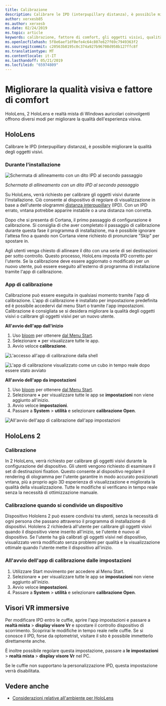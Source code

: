 ```yaml
---
title: Calibrazione
description: Calibrare le IPD (interpupillary distanza), è possibile migliorare la qualità degli oggetti visivi. Auricolari coinvolgenti di HoloLens e realtà mista di Windows offrono un modo per personalizzare IPD.
author: xerxesb85
ms.author: xerxesb
ms.date: 02/24/2019
ms.topic: article
keywords: calibrazione, fattore di comfort, gli oggetti visivi, qualità, ipd
ms.openlocfilehash: 5f8e6aef1df0efe4c64c807e627f69c7949363f2
ms.sourcegitcommit: c20563b8195c0c374a927b96708d958b127ffc8f
ms.translationtype: MT
ms.contentlocale: it-IT
ms.lasthandoff: 05/21/2019
ms.locfileid: "65974809"
---
```

# <a name="improve-visual-quality-and-comfort"></a>Migliorare la qualità visiva e fattore di comfort
HoloLens, 2 HoloLens e realtà mista di Windows auricolari coinvolgenti offrono diversi modi per migliorare la qualità dell'esperienza visiva. 

## <a name="hololens"></a>HoloLens

Calibrare le IPD (interpupillary distanza), è possibile migliorare la qualità degli oggetti visivi.

### <a name="during-setup"></a>Durante l'installazione

![Schermata di allineamento con un dito IPD al secondo passaggio](images/ipd-finger-alignment-300px.jpg)<br>

*Schermata di allineamento con un dito IPD al secondo passaggio*

Su HoloLens, verrà richiesto per calibrare gli oggetti visivi durante l'installazione. Ciò consente al dispositivo di regolare di visualizzazione in base a dell'utente ologrammi [distanza interpupillary](https://en.wikipedia.org/wiki/Interpupillary_distance) (IPD). Con un IPD errato, vntana potrebbe apparire instabile o a una distanza non corretta.

Dopo che si presenta di Cortana, il primo passaggio di configurazione è calibrazione. Si consiglia di che aver completato il passaggio di calibrazione durante questa fase il programma di installazione, ma è possibile ignorare l'attesa fino a quando non Cortana viene richiesto di pronunciare "Skip" per spostare in.

Agli utenti venga chiesto di allineare il dito con una serie di sei destinazioni per sotto controllo. Questo processo, HoloLens imposta IPD corretto per l'utente. Se la calibrazione deve essere aggiornato o modificato per un nuovo utente, può essere eseguito all'esterno di programma di installazione tramite l'app di calibrazione.

### <a name="calibration-app"></a>App di calibrazione

Calibrazione può essere eseguita in qualsiasi momento tramite l'app di calibrazione. L'app di calibrazione è installato per impostazione predefinita ed è possibile accedervi dal menu Start o tramite l'app impostazioni. Calibrazione è consigliata se si desidera migliorare la qualità degli oggetti visivi o calibrare gli oggetti visivi per un nuovo utente.

**All'avvio dell'app dall'inizio**
1. Uso [bloom](gestures.md#bloom) per ottenere [dal Menu Start](navigating-the-windows-mixed-reality-home.md#start-menu).
2. Selezionare **+** per visualizzare tutte le app.
3. Avvio veloce **calibrazione**.

![L'accesso all'app di calibrazione dalla shell](images/calibration-shell.png)

![L'app di calibrazione visualizzato come un cubo in tempo reale dopo essere stato avviato](images/calibration-livecube-200px.png)

**All'avvio dell'app da impostazioni**
1. Uso [bloom](gestures.md#bloom) per ottenere [dal Menu Start](navigating-the-windows-mixed-reality-home.md#start-menu).
2. Selezionare **+** per visualizzare tutte le app se **impostazioni** non viene aggiunto all'inizio.
3. Avvio veloce **impostazioni**.
4. Passare a **System** > **utilità** e selezionare **calibrazione Open**.

![All'avvio dell'app di calibrazione dall'app impostazioni](images/calibration-settings-500px.jpg)

## <a name="hololens-2"></a>HoloLens 2

### <a name="calibration"></a>Calibrazione 

In 2 HoloLens, verrà richiesto per calibrare gli oggetti visivi durante la configurazione del dispositivo. Gli utenti vengono richiesto di esaminare il set di destinazioni fixation. Questo consente al dispositivo regolare il rendering di ologramma per l'utente garantire in modo accurato posizionati vntana, più a proprio agio 3D esperienza di visualizzazione e migliorata la qualità della visualizzazione. Tutte le modifiche si verificano in tempo reale senza la necessità di ottimizzazione manuale. 

### <a name="calibration-when-sharing-a-device"></a>Calibrazione quando si condivide un dispositivo 

Dispositivo Hololens 2 può essere condivisi tra utenti, senza la necessità di ogni persona che passano attraverso il programma di installazione di dispositivi. Hololens 2 richiederà all'utente per calibrare gli oggetti visivi quando il dispositivo viene inserito all'inizio, se l'utente è nuovo al dispositivo. Se l'utente ha già calibrati gli oggetti visivi nel dispositivo, visualizzato verrà modificato senza problemi per qualità e la visualizzazione ottimale quando l'utente mette il dispositivo all'inizio.  

### <a name="launching-the-calibration-app-from-settings"></a>All'avvio dell'app di calibrazione dalle impostazioni
1. Utilizzare Start movimento per accedere al Menu Start.
2. Selezionare **+** per visualizzare tutte le app se **impostazioni** non viene aggiunto all'inizio.
3. Avvio veloce **impostazioni**.
4. Passare a **System** > **utilità** e selezionare **calibrazione Open**.

## <a name="immersive-headsets"></a>Visori VR immersive

Per modificare IPD entro le cuffie, aprire l'app impostazioni e passare a **realtà mista** > **display visore Vr** e spostare il controllo dispositivo di scorrimento. Scoprirai le modifiche in tempo reale nelle cuffie. Se si conosce il IPD, forse da optometrist, visitare il sito è possibile immetterlo direttamente anche.

È inoltre possibile regolare questa impostazione, passare a **le impostazioni** > **realtà mista** > **display visore Vr** nel PC.

Se le cuffie non supportano la personalizzazione IPD, questa impostazione verrà disabilitata.

## <a name="see-also"></a>Vedere anche
* [Considerazioni relative all'ambiente per HoloLens](environment-considerations-for-hololens.md)
